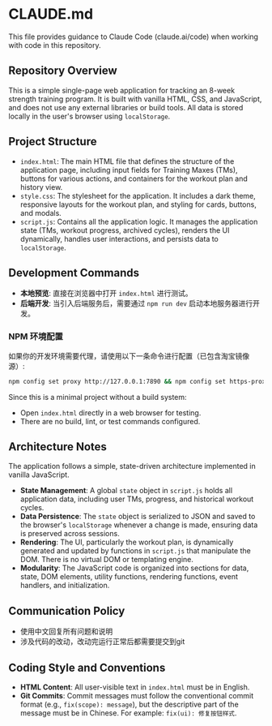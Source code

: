 # CLAUDE.md

This file provides guidance to Claude Code (claude.ai/code) when working with code in this repository.

## Repository Overview

This is a simple single-page web application for tracking an 8-week strength training program. It is built with vanilla HTML, CSS, and JavaScript, and does not use any external libraries or build tools. All data is stored locally in the user's browser using `localStorage`.

## Project Structure

- `index.html`: The main HTML file that defines the structure of the application page, including input fields for Training Maxes (TMs), buttons for various actions, and containers for the workout plan and history view.
- `style.css`: The stylesheet for the application. It includes a dark theme, responsive layouts for the workout plan, and styling for cards, buttons, and modals.
- `script.js`: Contains all the application logic. It manages the application state (TMs, workout progress, archived cycles), renders the UI dynamically, handles user interactions, and persists data to `localStorage`.

## Development Commands

- **本地预览**: 直接在浏览器中打开 `index.html` 进行测试。
- **后端开发**: 当引入后端服务后，需要通过 `npm run dev` 启动本地服务器进行开发。

### NPM 环境配置

如果你的开发环境需要代理，请使用以下一条命令进行配置（已包含淘宝镜像源）:

```bash
npm config set proxy http://127.0.0.1:7890 && npm config set https-proxy http://127.0.0.1:7890 && npm config set registry https://registry.npmmirror.com/
```

Since this is a minimal project without a build system:

- Open `index.html` directly in a web browser for testing.
- There are no build, lint, or test commands configured.

## Architecture Notes

The application follows a simple, state-driven architecture implemented in vanilla JavaScript.
- **State Management**: A global `state` object in `script.js` holds all application data, including user TMs, progress, and historical workout cycles.
- **Data Persistence**: The `state` object is serialized to JSON and saved to the browser's `localStorage` whenever a change is made, ensuring data is preserved across sessions.
- **Rendering**: The UI, particularly the workout plan, is dynamically generated and updated by functions in `script.js` that manipulate the DOM. There is no virtual DOM or templating engine.
- **Modularity**: The JavaScript code is organized into sections for data, state, DOM elements, utility functions, rendering functions, event handlers, and initialization.

## Communication Policy

- 使用中文回复所有问题和说明
- 涉及代码的改动，改动完运行正常后都需要提交到git

## Coding Style and Conventions

- **HTML Content**: All user-visible text in `index.html` must be in English.
- **Git Commits**: Commit messages must follow the conventional commit format (e.g., `fix(scope): message`), but the descriptive part of the message must be in Chinese. For example: `fix(ui): 修复按钮样式`.
